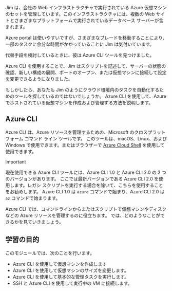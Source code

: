 Jim は、会社の Web インフラストラクチャで実行されている Azure 仮想マシンのセットを管理しています。このインフラストラクチャには、複数の Web サイトとさまざまなプラットフォームで実行されているデータベース サーバーが含まれます。 

Azure portal は使いやすいですが、さまざまなブレードを移動することにより、一部のタスクに余分な時間がかかっていることに Jim は気付いています。 

代替手段を検討しているときに、彼は Azure CLI ツールを見つけました。

Azure CLI を使用することで、Jim はスクリプトを記述して、サーバーの状態の確認、新しい構成の展開、ポートのオープン、または仮想マシンに接続して設定を変更できるようになりました。

もしかしたら、あなたも Jim のようにクラウド環境内のタスクを自動化するためのツールを探しているのではないでしょうか。 Azure CLI を使用して、Azure でホストされている仮想マシンを作成および管理する方法を説明します。 

## <a name="azure-cli"></a>Azure CLI

Azure CLI は、Azure リソースを管理するための、Microsoft のクロスプラットフォーム コマンド ライン ツールです。 このツールは、macOS、Linux、および Windows で使用できます。またはブラウザーで [Azure Cloud Shell](https://docs.microsoft.com/azure/cloud-shell/overview) を使用して使用できます。

> [!IMPORTANT]
> 現在使用できる Azure CLI ツールには、Azure CLI 1.0 と Azure CLI 2.0 の 2 つのバージョンがあります。 ここでは最新バージョンである Azure CLI 2.0 を使用します。レガシ スクリプトを実行する場合を除いて、こちらを使用することをお勧めします。 Azure CLI 1.0 は `azure` コマンドで始まり、Azure CLI 2.0 は `az` コマンドで始まります。 

Azure CLI では、コマンドラインからまたはスクリプトで仮想マシンやディスクなどの Azure リソースを管理するのに役立ちます。 では、どのようなことができるかを見ていきましょう。

## <a name="learning-objectives"></a>学習の目的

このモジュールでは、次のことを行います。

- Azure CLI を使用して仮想マシンを作成します
- Azure CLI を使用して仮想マシンのサイズを変更します。
- Azure CLI を使用して基本的な管理タスクを実行します。
- SSH と Azure CLI を使用して実行中の VM に接続します。
